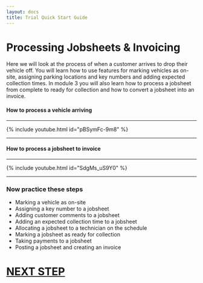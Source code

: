 ```yaml
---
layout: docs
title: Trial Quick Start Guide
---
```


#   Processing Jobsheets & Invoicing

Here we will look at the process of when a customer arrives to drop their vehicle off. You will learn how to use features for marking vehicles as on-site, assigning parking locations and key numbers and adding expected collection times. In module 3 you will also learn how to process a jobsheet from complete to ready for collection and how to convert a jobsheet into an invoice.  


#### How to process a vehicle arriving

---

{% include youtube.html id="pBSymFc-9m8" %}

---

#### How to process a jobsheet to invoice

---

{% include youtube.html id="SdgMs_uS9Y0" %}

---

### Now practice these steps

* Marking a vehicle as on-site
* Assigning a key number to a jobsheet
* Adding customer comments to a jobsheet
* Adding an expected collection time to a jobsheet
* Allocating a jobsheet to a technician on the schedule
* Marking a jobsheet as ready for collection
* Taking payments to a jobsheet
* Posting a jobsheet and creating an invoice

# [NEXT STEP](/docs/trial-quick-start-estimates.html)